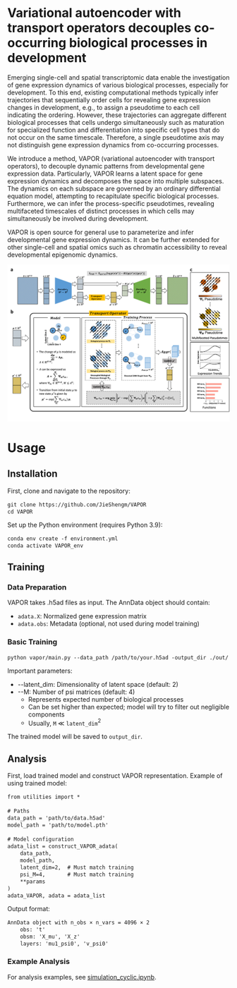 # Variational autoencoder with transport operators decouples co-occurring biological processes in development

Emerging single-cell and spatial transcriptomic data enable the investigation of gene expression dynamics of various biological processes, especially for development. To this end, existing computational methods typically infer trajectories that sequentially order cells for revealing gene expression changes in development, e.g., to assign a pseudotime to each cell indicating the ordering. However, these trajectories can aggregate different biological processes that cells undergo simultaneously such as maturation for specialized function and differentiation into specific cell types that do not occur on the same timescale. Therefore, a single pseudotime axis may not distinguish gene expression dynamics from co-occurring processes. 

We introduce a method, VAPOR (variational autoencoder with transport operators), to decouple dynamic patterns from developmental gene expression data. Particularly, VAPOR learns a latent space for gene expression dynamics and decomposes the space into multiple subspaces. The dynamics on each subspace are governed by an ordinary differential equation model, attempting to recapitulate specific biological processes. Furthermore, we can infer the process-specific pseudotimes, revealing multifaceted timescales of distinct processes in which cells may simultaneously be involved during development. 

VAPOR is open source for general use to parameterize and infer developmental gene expression dynamics. It can be further extended for other single-cell and spatial omics such as chromatin accessibility to reveal developmental epigenomic dynamics.

![fig1](https://github.com/JieShengm/VAPOR/blob/main/figures/fig1.png)

# Usage

## Installation

First, clone and navigate to the repository: 

```{bash}
git clone https://github.com/JieShengm/VAPOR
cd VAPOR
```

Set up the Python environment (requires Python 3.9):

```{bash}
conda env create -f environment.yml
conda activate VAPOR_env
```

## Training

### Data Preparation

VAPOR takes .h5ad files as input. The AnnData object should contain:

- `adata.X`: Normalized gene expression matrix
- `adata.obs`: Metadata (optional, not used during model training)

### Basic Training

```
python vapor/main.py --data_path /path/to/your.h5ad -output_dir ./out/
```

Important parameters:

 - --latent_dim: Dimensionality of latent space (default: 2)
 - --M: Number of psi matrices (default: 4)
   - Represents expected number of biological processes
   - Can be set higher than expected; model will try to filter out negligible components
   - Usually, `M` $\ll$ `latent_dim`$^2$

The trained model will be saved to `output_dir`.

## Analysis

First, load trained model and construct VAPOR representation. Example of using trained model:

```{python}
from utilities import *

# Paths
data_path = 'path/to/data.h5ad'
model_path = 'path/to/model.pth'

# Model configuration
adata_list = construct_VAPOR_adata(
    data_path,
    model_path,
    latent_dim=2,  # Must match training
    psi_M=4,       # Must match training
    **params
)
adata_VAPOR, adata = adata_list
```

Output format:

```
AnnData object with n_obs × n_vars = 4096 × 2
    obs: 't'
    obsm: 'X_mu', 'X_z'
    layers: 'mu1_psi0', 'v_psi0'
```
### Example Analysis

For analysis examples, see [simulation_cyclic.ipynb](https://github.com/JieShengm/VAPOR/blob/main/demo/simulation-cyclic.ipynb).

